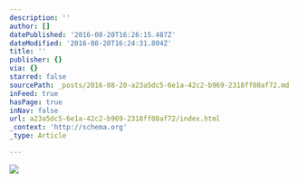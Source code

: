 ```yaml
---
description: ''
author: []
datePublished: '2016-08-20T16:26:15.487Z'
dateModified: '2016-08-20T16:24:31.804Z'
title: ''
publisher: {}
via: {}
starred: false
sourcePath: _posts/2016-08-20-a23a5dc5-6e1a-42c2-b969-2318ff08af72.md
inFeed: true
hasPage: true
inNav: false
url: a23a5dc5-6e1a-42c2-b969-2318ff08af72/index.html
_context: 'http://schema.org'
_type: Article

---
```

![](https://the-grid-user-content.s3-us-west-2.amazonaws.com/309420c5-3ac8-42bb-ac1f-884d798f441d.jpg)